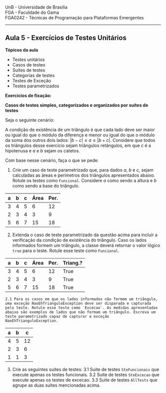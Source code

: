 
UnB - Universidade de Brasilia  
FGA - Faculdade do Gama  
FGA0242 - Técnicas de Programação para Plataformas Emergentes

---

## Aula 5 - Exercícios de Testes Unitários 

**Tópicos da aula**
- Testes unitários
- Casos de testes
- Suítes de testes
- Categorias de testes
- Testes de Exceção
- Testes parametrizados


**Exercicios de fixação:**

**Casos de testes simples, categorizados e organizados por suítes de testes**

Seja o seguinte cenário: 

A condição de existência de um triângulo é que cada lado deve ser maior ou igual do que o módulo da diferença e menor ou igual do que o módulo da soma dos outros dois lados: $|b-c| \leq a \leq |b+c|$. Considere que todos os triângulos desse exercício sejam triângulos retângulos, em que $c$ é a hipotenusa e $a$ e $b$ sejam os catetos.

Com base nesse cenário, faça o que se pede:

1. Crie um caso de teste parametrizado que, para dados $a$, $b$ e $c$, sejam calculadas as áreas e perímetros dos triângulos apresentados abaixo. Rotule os testes como `Funcional`. Considere $a$ como sendo a altura e $b$ como sendo a base do triângulo. 

| a  | b  | c  |Área|Per.|
|----|----|----|----|----|
| 3  | 4  | 5  | 6  | 12 |
| 2  | 3  | 4  | 3  | 9  |
| 5  | 6  | 7  | 15 | 18 |

2. Extenda o caso de teste parametrizado da questão acima para incluir a verificação da condição de existência do triângulo. Caso os lados informados formem um triângulo, a classe deverá retornar o valor lógico `true` para o teste. Rotule esse teste como `Funcional`. 

| a  | b  | c  |Área|Per.|Triang.?|
|----|----|----|----|----|--------|
| 3  | 4  | 5  | 6  | 12 |  True  |
| 2  | 3  | 4  | 3  | 9  |  True  |
| 5  | 6  | 7  | 15 | 18 |  True  |

    2.1 Para os casos em que os lados informados não formem um triângulo, uma exceção NaoEhTrianguloException deve ser disparada e capturada pelo teste. Rotule esse teste como `Excecao`. As medidas apresentadas abaixo são exemplos de lados que não formam um triângulo. Escreva um teste parametrizado capaz de capturar a exceção NaoEhTrianguloException.

| a  | b  | c  |
|----|----|----|
| 4  | 5  | 12 |
| 2  | 3  | 6  |
| 1  | 1  | 3  |

3. Crie as seguintes suites de testes: 
   3.1 Suite de testes `SteFuncionais` que execute apenas os testes funcionais.
   3.2 Suite de testes `SteExcecao` que execute apenas os testes de excecao. 
   3.3 Suite de testes `AllTests` que agrupe as duas suites mencionadas acima. 
